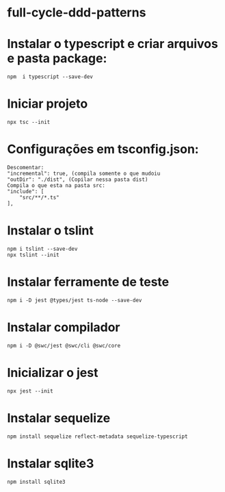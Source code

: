 # full-cycle-ddd-patterns

# Instalar o typescript e criar arquivos e pasta package: 
    npm  i typescript --save-dev

# Iniciar projeto
    npx tsc --init

# Configurações em tsconfig.json:
    Descomentar:
    "incremental": true, (compila somente o que mudoiu
    "outDir": "./dist", (Copilar nessa pasta dist)
    Compila o que esta na pasta src:
    "include": [
        "src/**/*.ts"
    ],

# Instalar o tslint
    npm i tslint --save-dev
    npx tslint --init

# Instalar ferramente de teste
    npm i -D jest @types/jest ts-node --save-dev

# Instalar compilador
    npm i -D @swc/jest @swc/cli @swc/core

# Inicializar o jest
    npx jest --init

# Instalar sequelize
    npm install sequelize reflect-metadata sequelize-typescript

# Instalar sqlite3
    npm install sqlite3